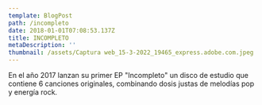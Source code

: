 ```yaml
---
template: BlogPost
path: /incompleto
date: 2018-01-01T07:08:53.137Z
title: INCOMPLETO
metaDescription: ''
thumbnail: /assets/Captura web_15-3-2022_19465_express.adobe.com.jpeg
---
```

En el año 2017 lanzan su primer EP "Incompleto" un disco de estudio que contiene 6 canciones originales, combinando dosis justas de melodías pop y energía rock.
